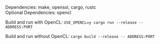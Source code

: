 Dependencies: make, openssl, cargo, rustc <br>
Optional Dependencies: opencl <br>

Build and run with OpenCL:
`USE_OPENCL=y cargo run --release -- ADDRESS:PORT`

Build and run without OpenCL:
`cargo build --release -- ADDRESS:PORT`
